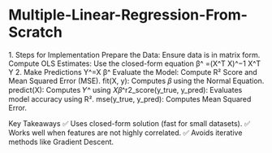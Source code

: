 # Multiple-Linear-Regression-From-Scratch

​1. Steps for Implementation
Prepare the Data: Ensure data is in matrix form.
Compute OLS Estimates: Use the closed-form equation
β^ =(X^T X)^−1 X^T Y
2. Make Predictions
Y^=X β^
Evaluate the Model: Compute R² Score and Mean Squared Error (MSE).
fit(X, y): Computes 𝛽 using the Normal Equation.
predict(X): Computes 𝑌^ using 𝑋𝛽^
​r2_score(y_true, y_pred): Evaluates model accuracy using R².
mse(y_true, y_pred): Computes Mean Squared Error.

Key Takeaways
✅ Uses closed-form solution (fast for small datasets).
✅ Works well when features are not highly correlated.
✅ Avoids iterative methods like Gradient Descent.
